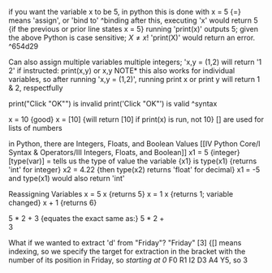 if you want the variable x to be 5, in python this is done with x = 5
	{=} means 'assign', or 'bind to' ^binding
		after this, executing 'x' would return 5 {if the previous or prior line states x = 5}
		running 'print(x)' outputs 5; given the above
		Python is case sensitive; $X \neq x$! 'print(X)' would return an error. ^654d29

Can also assign multiple variables multiple integers; 'x,y = (1,2) will return '1 2' if instructed: print(x,y) or x,y
	NOTE* this also works for individual variables, so after running 'x,y = (1,2)', running print x or print y will return 1 & 2, respectfully

print("Click "OK"") is invalid
print('Click "OK"') is valid ^syntax

x = 10 {good}
x = [10] {will return [10] if print(x) is run, not 10}
	[] are used for lists of numbers 

in Python, there are Integers, Floats, and Boolean Values [[IV Python Core/I Syntax & Operators/III Integers, Floats, and Boolean]]
	x1 = 5 {integer}
	[type(var)] = tells us the type of value the variable {x1} is
		type(x1) {returns 'int' for integer}
		x2 = 4.22 {then type(x2) returns 'float' for decimal}
				x1 = -5 and type(x1) would also return 'int' 

Reassigning Variables
x = 5
x {returns 5}
x = 1
x {returns 1; variable changed}
x + 1 {returns 6}

5 * 2 + 3 {equates the exact same as:}
5 * 2 + \
3

What if we wanted to extract 'd' from "Friday"?
"Friday" [3] {[] means indexing, so we specify the target for extraction in the bracket with the number of its position in Friday, so *starting at 0* F0 R1 I2 D3 A4 Y5, so 3